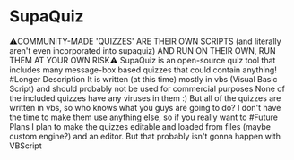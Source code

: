 # SupaQuiz
⚠️COMMUNITY-MADE 'QUIZZES' ARE THEIR OWN SCRIPTS (and literally aren't even incorporated into supaquiz) AND RUN ON THEIR OWN, RUN THEM AT YOUR OWN RISK⚠️
SupaQuiz is an open-source quiz tool that includes many message-box based quizzes that could contain anything!
<br>
#Longer Description
It is written (at this time) mostly in vbs (Visual Basic Script) and should probably not be used for commercial purposes
None of the included quizzes have any viruses in them :)
But all of the quizzes are written in vbs, so who knows what you guys are going to do?
I don't have the time to make them use anything else, so if you really want to
#Future Plans
I plan to make the quizzes editable and loaded from files (maybe custom engine?) and an editor.
But that probably isn't gonna happen with VBScript
